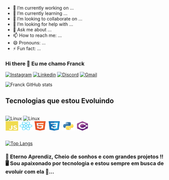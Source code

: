 - 🔭 I’m currently working on ...
- 🌱 I’m currently learning ...
- 👯 I’m looking to collaborate on ...
- 🤔 I’m looking for help with ...
- 💬 Ask me about ...
- 📫 How to reach me: ...
- 😄 Pronouns: ...
- ⚡ Fun fact: ...

### Hi there 🖖 Eu me chamo Franck

[![Instagram](https://img.shields.io/badge/Instagram-E4405F?style=for-the-badge&logo=instagram&logoColor=white)](https://www.instagram.com/franck_d_souza/)
[![Linkedin](https://img.shields.io/badge/LinkedIn-0077B5?style=for-the-badge&logo=linkedin&logoColor=white)](https://www.linkedin.com/in/francivan-d-souza-03b51522a/)
[![Discord](https://img.shields.io/badge/Discord-7289DA?style=for-the-badge&logo=discord&logoColor=white)](https://discord.gg/JFGGHWeVwm)
[![Gmail](https://img.shields.io/badge/Gmail-D14836?style=for-the-badge&logo=gmail&logoColor=white)](mailto:francksouzah@gmail.com)



![Franck GitHub stats](https://github-readme-stats.vercel.app/api?username=FranckSouza&show_icons=true&theme=midnight-purple)



## **Tecnologias que estou Evoluindo**

<div style="display: inline_block"><br>
  <img aling="center" alt="Linux"  src="https://img.shields.io/badge/Linux-FCC624?style=for-the-badge&logo=linux&logoColor=black"/> 
  <img aling="center" alt="Linux"  src="https://img.shields.io/badge/Windows-0078D6?style=for-the-badge&logo=windows&logoColor=white"/> <br>
  <img align="center" alt="Rafa-Js" height="30" width="40" src="https://raw.githubusercontent.com/devicons/devicon/master/icons/javascript/javascript-plain.svg">  
  <img align="center" alt="Rafa-React" height="30" width="40" src="https://raw.githubusercontent.com/devicons/devicon/master/icons/react/react-original.svg">
  <img align="center" alt="Rafa-HTML" height="30" width="40" src="https://raw.githubusercontent.com/devicons/devicon/master/icons/html5/html5-original.svg">
  <img align="center" alt="Rafa-CSS" height="30" width="40" src="https://raw.githubusercontent.com/devicons/devicon/master/icons/css3/css3-original.svg">
  <img align="center" alt="Rafa-Python" height="30" width="40" src="https://raw.githubusercontent.com/devicons/devicon/master/icons/python/python-original.svg">
  <img align="center" alt="Rafa-Csharp" height="30" width="40" src="https://raw.githubusercontent.com/devicons/devicon/master/icons/csharp/csharp-original.svg">
</div>


<br>

[![Top Langs](https://github-readme-stats.vercel.app/api/top-langs/?username=FranckSouza)](https://github.com/FranckSouza/github-readme-stats)


###  🖖 Eterno Aprendiz, Cheio de sonhos e com grandes projetos !! 🖥️ Sou apaixonado por tecnologia e estou sempre em busca de evoluir com ela 🚀...
